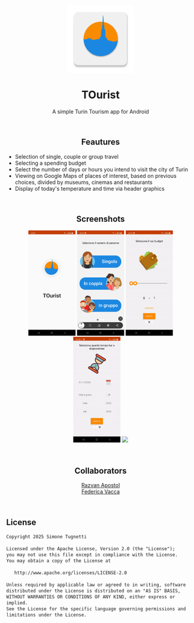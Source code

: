 <div align="center">
 
 <img src="app/src/main/logotourist-web.png" width="180" height="180">
 <h1>TOurist</h1>
 <p>A simple Turin Tourism app for Android</p>

</div>

&nbsp;

<h2 align="center">Feautures</h2>

- Selection of single, couple or group travel
- Selecting a spending budget
- Select the number of days or hours you intend to visit the city of Turin
- Viewing on Google Maps of places of interest, based on previous choices, divided by museums, cinemas and restaurants
- Display of today's temperature and time via header graphics

&nbsp;

<div align="center">

 <h2>Screenshots</h2>

 <img src="screenshots/Splashscreen.jpg" width="25%" />
 <img src="screenshots/Group.jpg" width="25%" />
 <img src="screenshots/Budget.gif" width="25%" />
 <img src="screenshots/Time.gif" width="25%" />
 <img src="screenshots/MapAndPlaces.gif" width="25%" />

</div>

&nbsp;

<div align="center">

 <h2>Collaborators</h2>

  [Razvan Apostol](https://github.com/r-apostol-9618)
  <br>
  [Federica Vacca](https://github.com/bakicchan)

</div>

&nbsp;

License
-------

    Copyright 2025 Simone Tugnetti

    Licensed under the Apache License, Version 2.0 (the "License");
    you may not use this file except in compliance with the License.
    You may obtain a copy of the License at

       http://www.apache.org/licenses/LICENSE-2.0

    Unless required by applicable law or agreed to in writing, software
    distributed under the License is distributed on an "AS IS" BASIS,
    WITHOUT WARRANTIES OR CONDITIONS OF ANY KIND, either express or implied.
    See the License for the specific language governing permissions and
    limitations under the License.


